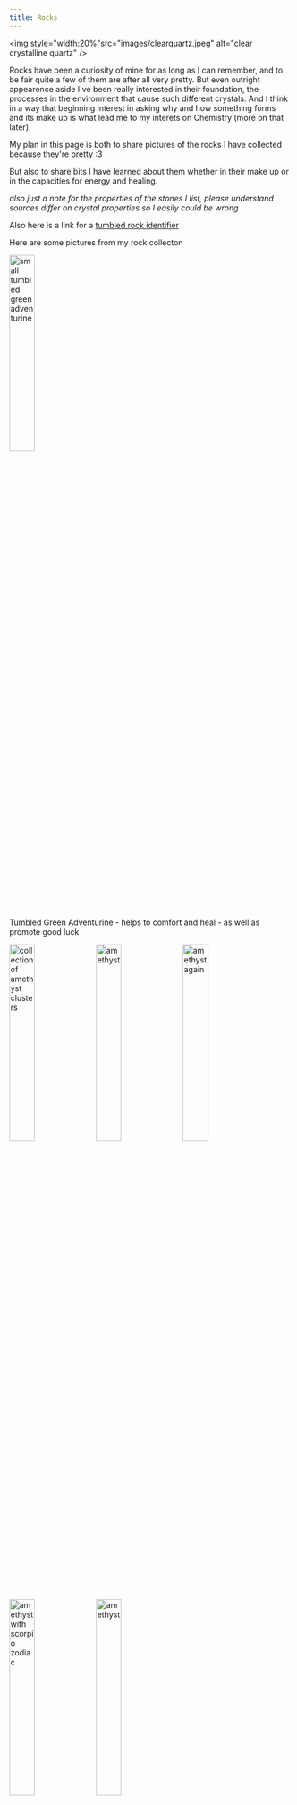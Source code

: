 ```yaml
--- 
title: Rocks 
---
```

 
 <img style="width:20%"src="images/clearquartz.jpeg" alt="clear crystalline quartz" />
 
Rocks have been a curiosity of mine for as long as I can remember, and to be fair quite a few of them are after all very pretty. But even outright appearence aside I've been really interested in their foundation, the processes in the environment that cause such different crystals. And I think in a way that beginning interest in asking why and how something forms and its make up is what lead me to my interets on Chemistry (more on that later).  

My plan in this page is both to share pictures of the rocks I have collected because they're pretty :3 

But also to share bits I have learned about them whether in their make up or in the capacities for energy and healing. 

*also just a note for the properties of the stones I list, please understand sources differ on crystal properties so I easily could be wrong* 

Also here is a link for a [tumbled rock identifier](http://rocktumbler.com/polished-stones/)

Here are some pictures from my rock collecton 

<img style="width:30%" src="images/adventurite1.jpeg" alt="small tumbled green  adventurine" />

Tumbled Green Adventurine - helps to comfort and heal - as well as promote good luck

<img style="width:30%" src="images/amethyst.jpeg" alt="collection of amethyst clusters" />

<img style="width:30%" src="images/amyoval.jpeg" alt="amethyst" />

<img style="width:30%" src="images/amyoval2.jpeg" alt="amethyst again" />

<img style="width:30%" src="images/zodiac1.jpeg" alt="amethyst with scorpio zodiac" />

<img style="width:30%" src="images/zodiac2.jpeg" alt="amethyst" />

Collection of Amethyst 
Amethyst helps relieve stress, can dispel anger, rage, fear and anxiety 

<img style="width:30%" src="images/arrow1.jpeg" alt="stone arrowheads" />

<img style="width:30%" src="images/arrow2.jpeg" alt="more stone arrow heads" />

Stone Arrowheads I have been gifted 

<img style="width:30%" src="images/bluestone.jpeg" alt="unknown pretty blue stone" />

I can't remember this stone's name but I love the color. Possibly Blue Calcite 

<img style="width:30%" src="images/bluewhiterock.jpeg" alt="unknown pretty white and greenish speckled rock" />

I don't know this one either ... makes me crazy 

<img style="width:30%" src="images/calcite.jpeg" alt="some calcite" />

<img style="width:30%" src="images/calcite2.jpeg" alt="some more calcite" />

<img style="width:30%" src="images/calciteoval.jpeg" alt="a polished tumbled oval of calcite" />

Here's a bunch of different pieces of calcite - can also absorb and transform negative energy

<img style="width:30%" src="images/citrine1.jpeg" alt="tumbled bit of citrine" />

<img style="width:30%" src="images/citrine2.jpeg" alt="untumbled piece of citrine " />

<img style="width:30%" src="images/citrine3.jpeg" alt="pair of polished pieces of Citrine" />

Pieces of Citrine - a crystal often used for healing and happiness and positivity

<img style="width:30%" src="images/clearquartz.jpeg" alt="crystaline clear quartz" />

<img style="width:30%" src="images/clearstone.jpeg" alt="another form of clear quartz" />

Different forms of Clear Quartz- the more crystaline structures are good for renstating balance, stimulating immune system and amplifying energy 

<img style="width:30%" src="images/emerald1.jpeg" alt="rough emerald " />

<img style="width:30%" src="images/emerald2.jpeg" alt="rough emerald another angle" />

Piece of rough emerald - Emeralds can help heal both emotional love and the physical heart

<img style="width:30%" src="images/garnet1.jpeg" alt="rough garnet " />

Rough unpolished garnet- Garnets are good for re-energizing and purifying helping to re-establish balance

<img style="width:30%" src="images/geode1.jpeg" alt="piece of geode " />

<img style="width:30%" src="images/geode2.jpeg" alt="piece of geode " />

<img style="width:30%" src="images/geodebit1.jpeg" alt="brown stone with traces of geode " />

<img style="width:30%" src="images/geodebit2.jpeg" alt="brown stone with traces of geode " />

<img style="width:30%" src="images/geodebit3.jpeg" alt="brown stone with traces of geode " />

Pieces of Geode I cracked open myself :3

<img style="width:30%" src="images/hemimorphite.jpeg" alt=" small piece of blue hermimorphite" />

Here is a really pretty piece of what I think is Hemimorphite which is good for empathy, promoting compassion in all interactions

<img style="width:30%" src="images/jasper1.jpeg" alt=" tumbled polished jasper " />

Piece of Tumbled Polished Jasper - provides protection and absorbs negative energy

<img style="width:30%" src="images/labradorite1.jpeg" alt="cut piece of firey 
Labradorite" />

<img style="width:30%" src="images/labradorite2.jpeg" alt="cut piece of firey 
Labradorite" />

Cut Piece of Labradorite- promote growth to our mental, emotional, spiritual, and physical healing

<img style="width:30%" src="images/metior.jpeg" alt="small silver piece of a meteorite" />
Small piece of a Meteorite! 

<img style="width:30%" src="images/onyx1.jpeg" alt="polished and tumbled onyx" />

<img style="width:30%" src="images/onyx2.jpeg" alt="polished and tumbled onyx" />

Tumbled and Polished Onyx - Imparts self-confidence, helping be at ease within surroundings

<img style="width:30%" src="images/opal1.jpeg" alt="small shard of firey opal" />

<img style="width:30%" src="images/opal2.jpeg" alt="small shard of firey opal" />

<img style="width:30%" src="images/opal3.jpeg" alt="small shard of firey opal" />

Tiny shard of firey Opal- helps to renew and bring balance as well as inspire creativity

<img style="width:30%" src="images/brownbead.jpeg" alt="petrified wood bead" />

<img style="width:30%" src="images/brownbead2.jpeg" alt="back of petrified wood bead" />

<img style="width:30%" src="images/petwood.jpeg" alt="more petrified wood " />

Pieces of petrified wood 

<img style="width:30%" src="images/pinkshelf.jpeg" alt=" flat piece of unknown pink rock" />    

Unknown pink stone

<img style="width:30%" src="images/redstone1.jpeg" alt="red and sulfir colored unknown stone " />

<img style="width:30%" src="images/redstone2.jpeg" alt="red and sulfir colored unknown stone " />

Really cool red stone no idea what it is but I love it :3 

<img style="width:30%" src="images/rhinorock.jpeg" alt="little carved rhino made of rock" />

Little rock rhino cause they're my favorite 

<img style="width:30%" src="images/rosequartz.jpeg" alt=" rough rose quartz " />

<img style="width:30%" src="images/rosequartz2.jpeg" alt=" polished rose quartz " />

<img style="width:30%" src="images/rosequartz3.jpeg" alt=" polished rose quartz " />

<img style="width:30%" src="images/rosequartz4.jpeg" alt=" polished rose quartz " />

Collection of Rose Quartz - crystal on unconditional love, helps with both romantic and self love. For a little while I would carry a piece of this with me everywhere 

<img style="width:30%" src="images/serpentine.jpeg" alt=" piece of serpentine" />

Serpentine-assists the retrieval of wisdom

<img style="width:30%" src="images/smoke1.jpeg" alt=" wand of smoky quartz" />

<img style="width:30%" src="images/smoke2.jpeg" alt=" wand of smoky quartz" />

Smoky Quartz - improving overall wellbeing, the release of unwanted emotional baggage, surrendering old wounds, stability and grounding

<img style="width:30%" src="images/tiger1.jpeg" alt="polished tigereye" />

<img style="width:30%" src="images/tiger2.jpeg" alt="polished tigereye" />

<img style="width:30%" src="images/tiger3.jpeg" alt="polished tigereye" />

<img style="width:30%" src="images/tigerheart.jpeg" alt="polished tiger amethyst" />

Polished Tiger Eye - focus the mind, promoting mental clarity, assisting us to resolve problems

<img style="width:30%" src="images/unakite.jpeg" alt="tumbled unakite" />

Unakite - used to support convalescence from illness















































